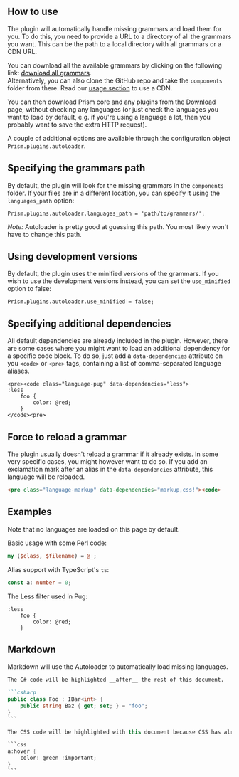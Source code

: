 <style>
	.download-grammars {
		font: inherit;
		border: 0;
		padding: 0;
		margin: 0;
		background: none;
		text-decoration: underline;
		cursor: pointer;

		&.loading:after {
			content: " [Generating... " attr(data-progress) "%]";
		}
	}
</style>

<section class="language-javascript">

# How to use

The plugin will automatically handle missing grammars and load them for you. To do this, you need to provide a URL to a directory of all the grammars you want. This can be the path to a local directory with all grammars or a CDN URL.

You can download all the available grammars by clicking on the following link: <button class="download-grammars" type="button">download all grammars</button>.<br />
Alternatively, you can also clone the GitHub repo and take the `components` folder from there. Read our [usage section](https://prismjs.com/index.html#basic-usage-cdn) to use a CDN.

You can then download Prism core and any plugins from the [Download](https://prismjs.com/download.html) page, without checking any languages (or just check the languages you want to load by default, e.g. if you're using a language a lot, then you probably want to save the extra HTTP request).

A couple of additional options are available through the configuration object `Prism.plugins.autoloader`.

## Specifying the grammars path

By default, the plugin will look for the missing grammars in the `components` folder. If your files are in a different location, you can specify it using the `languages_path` option:

```
Prism.plugins.autoloader.languages_path = 'path/to/grammars/';
```

_Note:_ Autoloader is pretty good at guessing this path. You most likely won't have to change this path.

## Using development versions

By default, the plugin uses the minified versions of the grammars. If you wish to use the development versions instead, you can set the `use_minified` option to false:

```
Prism.plugins.autoloader.use_minified = false;
```

## Specifying additional dependencies

All default dependencies are already included in the plugin. However, there are some cases where you might want to load an additional dependency for a specific code block. To do so, just add a `data-dependencies` attribute on you `<code>` or `<pre>` tags, containing a list of comma-separated language aliases.

```markup
<pre><code class="language-pug" data-dependencies="less">
:less
	foo {
		color: @red;
	}
</code><pre>
```

## Force to reload a grammar

The plugin usually doesn't reload a grammar if it already exists. In some very specific cases, you might however want to do so. If you add an exclamation mark after an alias in the `data-dependencies` attribute, this language will be reloaded.

```html
<pre class="language-markup" data-dependencies="markup,css!"><code>
```

</section>

<section>

# Examples

Note that no languages are loaded on this page by default.

Basic usage with some Perl code:

```perl
my ($class, $filename) = @_;
```

Alias support with TypeScript's `ts`:

```ts
const a: number = 0;
```

The Less filter used in Pug:

```pug
:less
	foo {
		color: @red;
	}
```

# Markdown

Markdown will use the Autoloader to automatically load missing languages.

````markdown
The C# code will be highlighted __after__ the rest of this document.

```csharp
public class Foo : IBar<int> {
	public string Baz { get; set; } = "foo";
}
```

The CSS code will be highlighted with this document because CSS has already been loaded.

```css
a:hover {
	color: green !important;
}
```
````

</section>
